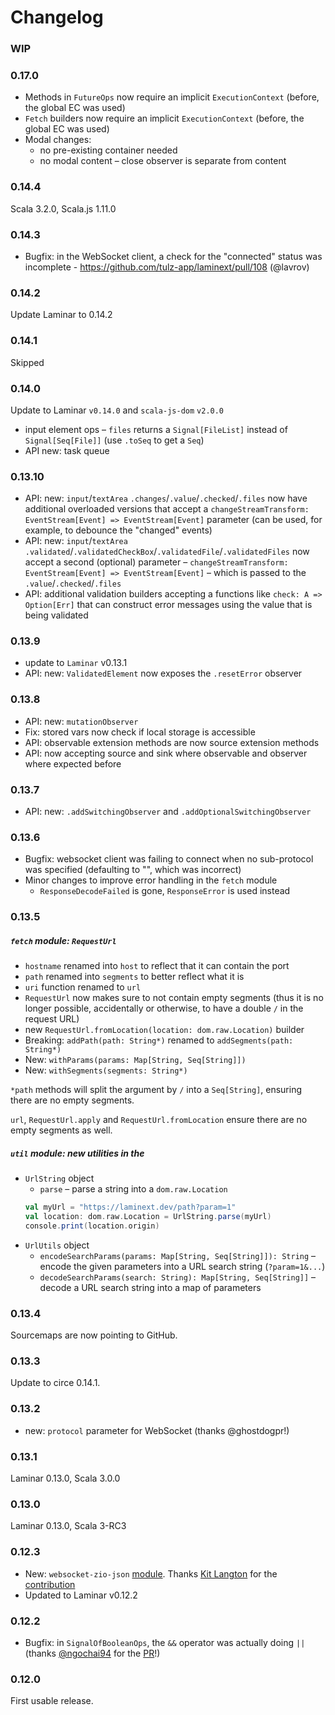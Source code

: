 # Changelog

### WIP

### 0.17.0



* Methods in `FutureOps` now require an implicit `ExecutionContext` (before, the global EC was used)
* `Fetch` builders now require an implicit `ExecutionContext` (before, the global EC was used) 
* Modal changes:
  * no pre-existing container needed
  * no modal content – close observer is separate from content 

### 0.14.4

Scala 3.2.0, Scala.js 1.11.0

### 0.14.3

* Bugfix: in the WebSocket client, a check for the "connected" status was incomplete - https://github.com/tulz-app/laminext/pull/108 (@lavrov) 

### 0.14.2

Update Laminar to 0.14.2

### 0.14.1

Skipped

### 0.14.0

Update to Laminar `v0.14.0` and `scala-js-dom` `v2.0.0`

* input element ops – `files` returns a `Signal[FileList]` instead of `Signal[Seq[File]]` (use `.toSeq` to get a `Seq`)
* API new: task queue

### 0.13.10

* API: new: `input`/`textArea` `.changes`/`.value`/`.checked`/`.files` now have additional overloaded versions 
  that accept a `changeStreamTransform: EventStream[Event] => EventStream[Event]` parameter (can be used, for example, to
  debounce the "changed" events)
* API: new: `input`/`textArea` `.validated`/`.validatedCheckBox`/`.validatedFile`/`.validatedFiles` now accept a second
  (optional) parameter – `changeStreamTransform: EventStream[Event] => EventStream[Event]` – which is passed to the 
  `.value`/`.checked`/`.files`
* API: additional validation builders accepting a functions like `check: A => Option[Err]` that can construct error messages
  using the value that is being validated

### 0.13.9

* update to `Laminar` v0.13.1
* API: new: `ValidatedElement` now exposes the `.resetError` observer

### 0.13.8

* API: new: `mutationObserver`
* Fix: stored vars now check if local storage is accessible
* API: observable extension methods are now source extension methods
* API: now accepting source and sink where observable and observer where expected before 

### 0.13.7

* API: new: `.addSwitchingObserver` and `.addOptionalSwitchingObserver`

### 0.13.6

* Bugfix: websocket client was failing to connect when no sub-protocol was specified (defaulting to "", which 
  was incorrect)  
* Minor changes to improve error handling in the `fetch` module
  * `ResponseDecodeFailed` is gone, `ResponseError` is used instead
  
### 0.13.5

##### `fetch` module: `RequestUrl`

* `hostname` renamed into `host` to reflect that it can contain the port
* `path` renamed into `segments` to better reflect what it is
* `uri` function renamed to `url`
* `RequestUrl` now makes sure to not contain empty segments (thus it is no longer possible,
  accidentally or otherwise, to have a double `/` in the request URL)
* new `RequestUrl.fromLocation(location: dom.raw.Location)` builder
* Breaking: `addPath(path: String*)` renamed to `addSegments(path: String*)`
* New: `withParams(params: Map[String, Seq[String]])`
* New: `withSegments(segments: String*)`

`*path` methods will split the argument by `/` into a `Seq[String]`, ensuring there are 
no empty segments.

`url`, `RequestUrl.apply` and `RequestUrl.fromLocation` ensure there are no empty segments as well.


##### `util` module: new utilities in the

* `UrlString` object
  * `parse` – parse a string into a `dom.raw.Location`
  ```scala
  val myUrl = "https://laminext.dev/path?param=1"
  val location: dom.raw.Location = UrlString.parse(myUrl) 
  console.print(location.origin)
  ```
* `UrlUtils` object
  * `encodeSearchParams(params: Map[String, Seq[String]]): String` – encode the given parameters into a URL search string (`?param=1&...`)
  * `decodeSearchParams(search: String): Map[String, Seq[String]]` – decode a URL search string into a map of parameters

### 0.13.4

Sourcemaps are now pointing to GitHub.

### 0.13.3

Update to circe 0.14.1.

### 0.13.2

* new: `protocol` parameter for WebSocket (thanks @ghostdogpr!) 

### 0.13.1

Laminar 0.13.0, Scala 3.0.0 

### 0.13.0

Laminar 0.13.0, Scala 3-RC3

### 0.12.3

* New: `websocket-zio-json` [module](https://laminext.dev/websocket/zio-json). Thanks [Kit Langton](https://github.com/kitlangton) for the [contribution](https://github.com/tulz-app/laminext/pull/17)
* Updated to Laminar v0.12.2

### 0.12.2

* Bugfix: in `SignalOfBooleanOps`, the `&&` operator was actually doing `||` (thanks [@ngochai94](https://github.com/ngochai94) for the [PR](https://github.com/tulz-app/laminext/pull/14)!)

### 0.12.0

First usable release.
